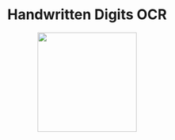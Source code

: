 <h1 align="center">Handwritten Digits OCR</h1>
<div align="center">
  <img height="200" src="https://github.com/moulik10sharma/Handwritten-Digits-OCR/assets/92577073/1c280a5c-8dbd-41d1-89c8-717d4a562163"/>
</div>
